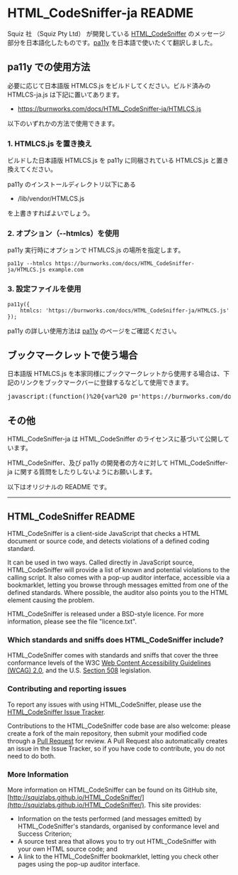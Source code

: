 # HTML_CodeSniffer-ja README

Squiz 社 （Squiz Pty Ltd） が開発している [HTML_CodeSniffer](https://github.com/squizlabs/HTML_CodeSniffer) のメッセージ部分を日本語化したものです。[pa11y](https://github.com/springernature/pa11y) を日本語で使いたくて翻訳しました。

## pa11y での使用方法

必要に応じて日本語版 HTMLCS.js をビルドしてください。ビルド済みの HTMLCS-ja.js は下記に置いてあります。

- https://burnworks.com/docs/HTML_CodeSniffer-ja/HTMLCS.js

以下のいずれかの方法で使用できます。

### 1. HTMLCS.js を置き換え

ビルドした日本語版 HTMLCS.js を pa11y に同梱されている HTMLCS.js と置き換えてください。

pa11y のインストールディレクトリ以下にある

- /lib/vendor/HTMLCS.js

を上書きすればよいでしょう。

### 2. オプション（--htmlcs）を使用

pa11y 実行時にオプションで HTMLCS.js の場所を指定します。

    pa11y --htmlcs https://burnworks.com/docs/HTML_CodeSniffer-ja/HTMLCS.js example.com

### 3. 設定ファイルを使用

    pa11y({
        htmlcs: 'https://burnworks.com/docs/HTML_CodeSniffer-ja/HTMLCS.js'
    });

pa11y の詳しい使用方法は [pa11y](https://github.com/springernature/pa11y) のページをご確認ください。

## ブックマークレットで使う場合

日本語版 HTMLCS.js を本家同様にブックマークレットから使用する場合は、下記のリンクをブックマークバーに登録するなどして使用できます。
<pre>
javascript:(function()%20{var%20_p='https://burnworks.com/docs/HTML_CodeSniffer-ja/';var%20_i=function(s,cb)%20{var%20sc=document.createElement('script');sc.onload%20=%20function()%20{sc.onload%20=%20null;sc.onreadystatechange%20=%20null;cb.call(this);};sc.onreadystatechange%20=%20function(){if(/^(complete|loaded)$/.test(this.readyState)%20===%20true){sc.onreadystatechange%20=%20null;sc.onload();}};sc.src=s;if%20(document.head)%20{document.head.appendChild(sc);}%20else%20{document.getElementsByTagName('head')[0].appendChild(sc);}};%20var%20options={path:_p};_i(_p+'HTMLCS.js',function(){HTMLCSAuditor.run('WCAG2AA',null,options);});})();)
</pre>

## その他

HTML_CodeSniffer-ja は HTML_CodeSniffer のライセンスに基づいて公開しています。

HTML_CodeSniffer、及び pa11y の開発者の方々に対して HTML_CodeSniffer-ja に関する質問をしたりしないようにお願いします。

以下はオリジナルの README です。

***

## HTML_CodeSniffer README

HTML_CodeSniffer is a client-side JavaScript that checks a HTML document or source code, and detects violations of a defined coding standard.

It can be used in two ways. Called directly in JavaScript source, HTML_CodeSniffer will provide a list of known and potential violations to the calling script. It also comes with a pop-up auditor interface, accessible via a bookmarklet, letting you browse through messages emitted from one of the defined standards. Where possible, the auditor also points you to the HTML element causing the problem.

HTML_CodeSniffer is released under a BSD-style licence. For more information, please see the file "licence.txt".

### Which standards and sniffs does HTML_CodeSniffer include?

HTML_CodeSniffer comes with standards and sniffs that cover the three conformance levels of the W3C [Web Content Accessibility Guidelines (WCAG) 2.0](http://www.w3.org/TR/WCAG20), and the U.S. [Section 508](http://section508.gov/index.cfm?fuseAction=stdsdoc) legislation.

### Contributing and reporting issues

To report any issues with using HTML_CodeSniffer, please use the [HTML_CodeSniffer Issue Tracker](http://github.com/squizlabs/HTML_CodeSniffer/issues).

Contributions to the HTML_CodeSniffer code base are also welcome: please create a fork of the main repository, then submit your modified code through a [Pull Request](http://help.github.com/send-pull-requests/) for review. A Pull Request also automatically creates an issue in the Issue Tracker, so if you have code to contribute, you do not need to do both.

### More Information

More information on HTML_CodeSniffer can be found on its GitHub site, [http://squizlabs.github.io/HTML_CodeSniffer/](http://squizlabs.github.io/HTML_CodeSniffer/). This site provides:

- Information on the tests performed (and messages emitted) by HTML_CodeSniffer's standards, organised by conformance level and Success Criterion;
- A source test area that allows you to try out HTML_CodeSniffer with your own HTML source code; and
- A link to the HTML_CodeSniffer bookmarklet, letting you check other pages using the pop-up auditor interface.

